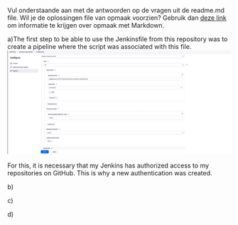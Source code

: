 Vul onderstaande aan met de antwoorden op de vragen uit de readme.md file. Wil je de oplossingen file van opmaak voorzien? Gebruik dan [deze link](https://github.com/adam-p/markdown-here/wiki/Markdown-Cheatsheet) om informatie te krijgen over
opmaak met Markdown.


a)The first step to be able to use the Jenkinsfile from this repository was to create a pipeline where the script was associated with this file. 
![Screenshot van new Pipeline](img/Pipeline-script-with-SCM.png)

For this, it is necessary that my Jenkins has authorized access to my repositories on GitHub. This is why a new authentication was created.


b)


c)


d)
